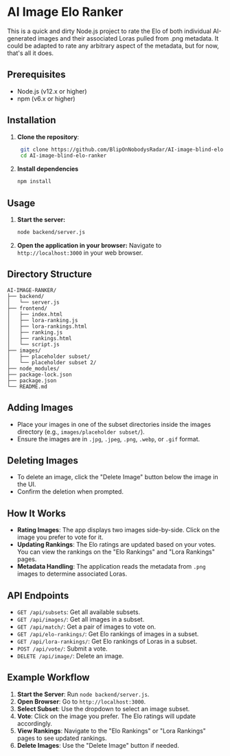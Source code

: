 # AI Image Elo Ranker

This is a quick and dirty Node.js project to rate the Elo of both individual AI-generated images and their associated Loras pulled from .png metadata. It could be adapted to rate any arbitrary aspect of the metadata, but for now, that's all it does.

## Prerequisites

- Node.js (v12.x or higher)
- npm (v6.x or higher)

## Installation

1. **Clone the repository**:

   ```sh
    git clone https://github.com/BlipOnNobodysRadar/AI-image-blind-elo-ranker.git
    cd AI-image-blind-elo-ranker
   ```
2. **Install dependencies**
    ```sh
    npm install
    ```

## Usage

1. **Start the server:**
    ```sh
    node backend/server.js
    ```
2. **Open the application in your browser:**
    Navigate to `http://localhost:3000` in your web browser.

## Directory Structure
```
AI-IMAGE-RANKER/
├── backend/
│   └── server.js
├── frontend/
│   ├── index.html
│   ├── lora-ranking.js
│   ├── lora-rankings.html
│   ├── ranking.js
│   ├── rankings.html
│   └── script.js
├── images/
│   ├── placeholder subset/
│   └── placeholder subset 2/
├── node_modules/
├── package-lock.json
├── package.json
└── README.md
```

## Adding Images

- Place your images in one of the subset directories inside the images directory (e.g., `images/placeholder subset/`).
- Ensure the images are in `.jpg`, `.jpeg`, `.png`, `.webp`, or `.gif` format.

## Deleting Images

- To delete an image, click the "Delete Image" button below the image in the UI.
- Confirm the deletion when prompted.

## How It Works

- **Rating Images**: The app displays two images side-by-side. Click on the image you prefer to vote for it.
- **Updating Rankings**: The Elo ratings are updated based on your votes. You can view the rankings on the "Elo Rankings" and "Lora Rankings" pages.
- **Metadata Handling**: The application reads the metadata from `.png` images to determine associated Loras.

## API Endpoints

- `GET /api/subsets`: Get all available subsets.
- `GET /api/images/`: Get all images in a subset.
- `GET /api/match/`: Get a pair of images to vote on.
- `GET /api/elo-rankings/`: Get Elo rankings of images in a subset.
- `GET /api/lora-rankings/`: Get Elo rankings of Loras in a subset.
- `POST /api/vote/`: Submit a vote.
- `DELETE /api/image/`: Delete an image.

## Example Workflow

1. **Start the Server**: Run `node backend/server.js`.
2. **Open Browser**: Go to `http://localhost:3000`.
3. **Select Subset**: Use the dropdown to select an image subset.
4. **Vote**: Click on the image you prefer. The Elo ratings will update accordingly.
5. **View Rankings**: Navigate to the "Elo Rankings" or "Lora Rankings" pages to see updated rankings.
6. **Delete Images**: Use the "Delete Image" button if needed.
